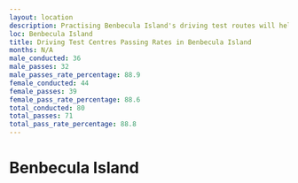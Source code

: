```yaml
---
layout: location
description: Practising Benbecula Island's driving test routes will help you become more confident in your gear-changing abilities.
loc: Benbecula Island
title: Driving Test Centres Passing Rates in Benbecula Island
months: N/A
male_conducted: 36
male_passes: 32
male_passes_rate_percentage: 88.9
female_conducted: 44
female_passes: 39
female_pass_rate_percentage: 88.6
total_conducted: 80
total_passes: 71
total_pass_rate_percentage: 88.8
---
```


# Benbecula Island
